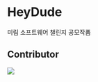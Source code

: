 # HeyDude
미림 소프트웨어 챌린지 공모작품


## Contributor
<a href="https://github.com/55soup/HeyDude/graphs/contributors">
  <img src="https://contrib.rocks/image?repo=55soup/HeyDude" />
</a>

